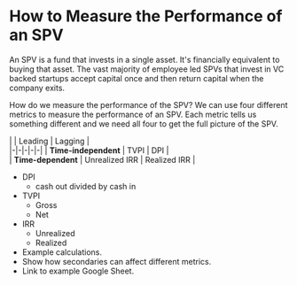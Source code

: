 # How to Measure the Performance of an SPV

An SPV is a fund that invests in a single asset. It's financially equivalent to buying that asset. The vast majority of employee led SPVs that invest in VC backed startups accept capital once and then return capital when the company exits.

How do we measure the performance of the SPV? We can use four different metrics to measure the performance of an SPV. Each metric tells us something different and we need all four to get the full picture of the SPV. 


|   |  Leading |  Lagging |   
|-|-|-|-|-|
| **Time-independent**  | TVPI  | DPI  |   
| **Time-dependent**  | Unrealized IRR | Realized IRR  |   


-   DPI
    -   cash out divided by cash in
-   TVPI
    -   Gross
    -   Net
-   IRR
    -   Unrealized
    -   Realized
-   Example calculations.
-   Show how secondaries can affect different metrics.
-   Link to example Google Sheet.
<!--stackedit_data:
eyJoaXN0b3J5IjpbMTIzOTc1MzE4NCwtMTMzNTAwNDA4MF19
-->